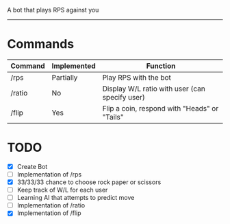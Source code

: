 A bot that plays RPS against you

---

# Commands
| Command | Implemented | Function |
|---------|-------------|----------|
| /rps    | Partially   | Play RPS with the bot |
| /ratio  | No          | Display W/L ratio with user (can specify user) |
| /flip   | Yes         | Flip a coin, respond with "Heads" or "Tails" |

# TODO
- [x] Create Bot
- [ ] Implementation of /rps
- [x]    33/33/33 chance to choose rock paper or scissors
- [ ]    Keep track of W/L for each user
- [ ]    Learning AI that attempts to predict move
- [ ] Implementation of /ratio
- [x] Implementation of /flip
